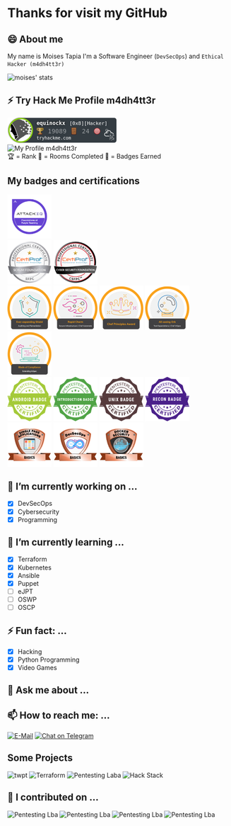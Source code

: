  
# Thanks for visit my GitHub

## 😄 About me

My name is Moises Tapia I'm a Software Engineer (`DevSecOps`) and `Ethical Hacker (m4dh4tt3r)`


![moises' stats](https://github-readme-stats.vercel.app/api?username=moisestapia&show_icons=true)<br>

## ⚡ Try Hack Me Profile m4dh4tt3r

![tryhackme](https://github.com/MoisesTapia/tryhackmeequinockx/blob/master/equinockx08.png)<br>
![My Profile m4dh4tt3r](https://tryhackme.com/p/equinockx)<br>
 🏆 = Rank 🚪 = Rooms Completed 🎯 = Badges Earned <br>
## My badges and certifications
<img src="https://github.com/MoisesTapia/certandcredentials/blob/main/Foundations_of_Purple_Teaming_Badge.png" width="100" height="100" /> <br>
<img src="https://github.com/MoisesTapia/certandcredentials/blob/main/CertiProf-Badge-SFPC.png" width="100" height="100" /> <img src="https://github.com/MoisesTapia/certandcredentials/blob/main/Cybersecurity-Foundation-Professional-Certificate-CSFPC.png" width="100" height="100" /> <br>
<img src="https://github.com/MoisesTapia/certandcredentials/blob/main/chef_audit.png" width="100" height="100" />
<img src="https://github.com/MoisesTapia/certandcredentials/blob/main/chef_automate.png" width="100" height="100" />
<img src="https://github.com/MoisesTapia/certandcredentials/blob/main/chef_cert.png" width="100" height="100" />
<img src="https://github.com/MoisesTapia/certandcredentials/blob/main/chef_inspec.png" width="100" height="100" />
<img src="https://github.com/MoisesTapia/certandcredentials/blob/main/Chef_inspec_extend.png" width="100" height="100" /> <br>
<img src="https://github.com/MoisesTapia/certandcredentials/blob/main/android.png" width="100" height="100" />
<img src="https://github.com/MoisesTapia/certandcredentials/blob/main/introduction.png" width="100" height="100" />
<img src="https://github.com/MoisesTapia/certandcredentials/blob/main/unix.png" width="100" height="100" />
<img src="https://github.com/MoisesTapia/certandcredentials/blob/main/recon.png" width="100" height="100" /> <br>
<img src="https://github.com/MoisesTapia/certandcredentials/blob/main/OWASP.png" width="100" height="100" />
<img src="https://github.com/MoisesTapia/certandcredentials/blob/main/devsecops.png" width="100" height="100" />
<img src="https://github.com/MoisesTapia/certandcredentials/blob/main/docker%20security.png" width="100" height="100" />


<!--
## ⚡ I work With ....

 <details align="center">
    <summary align="center"><strong>Programming Languages:</strong></summary>
     <table align="center">
         <tr align="center">
             <td  align = "center"><img src="https://www.vectorlogo.zone/logos/java/java-ar21.svg" alt="java" border="0"><br></td>
             <td  align = "center"><img src="https://www.vectorlogo.zone/logos/python/python-ar21.svg" alt="Python" border="0"><br></td>
             <td  align = "center"><img src="https://www.vectorlogo.zone/logos/gnu_bash/gnu_bash-ar21.svg" alt="bash" border="0"><br></td>
         </tr>
     </table>
        </details>
 <details align="center">
    <summary align="center"><strong>Containers:</strong></summary>
     <table align="center">
         <tr align="center">
             <td  align = "center"><img src="https://www.vectorlogo.zone/logos/docker/docker-ar21.svg" alt="arch" border="0"><br></td>
         </tr>
     </table>
        </details>
 <details align="center">
    <summary align="center"><strong>IaC:</strong></summary>
     <table align="center">
         <tr align="center">
             <td  align = "center"><img src="https://www.vectorlogo.zone/logos/terraformio/terraformio-ar21.svg" alt="arch" border="0"><br></td>
             <td  align = "center"><img src="https://www.vectorlogo.zone/logos/chefio/chefio-ar21.svg" border="0"><br></td>
             <td  align = "center"><img src="https://www.vectorlogo.zone/logos/ansible/ansible-ar21.svg" border="0"><br></td>
         </tr>
     </table>
        </details>
<details align="center">
    <summary align="center"><strong>Monitoring:</strong></summary>
     <table align="center">
         <tr align="center">
             <td  align = "center"><img src="https://www.vectorlogo.zone/logos/grafana/grafana-ar21.svg" alt="arch" border="0"><br></td>
             <td  align = "center"><img src="https://www.vectorlogo.zone/logos/zabbix/zabbix-ar21.svg" border="0"><br></td>
             <td  align = "center"><img src="https://www.vectorlogo.zone/logos/prometheusio/prometheusio-ar21.svg" border="0"><br></td>
             <td  align = "center"><img src="https://www.vectorlogo.zone/logos/influxdata/influxdata-ar21.svg" border="0"><br></td>
         </tr>
     </table>
        </details>
 <details align="center">
    <summary align="center"><strong>Cloud:</strong></summary>
     <table align="center">
         <tr align="center">
             <td  align = "center"><img src="https://www.vectorlogo.zone/logos/amazon_aws/amazon_aws-ar21.svg" alt="arch" border="0"><br></td>
         </tr>
     </table>
        </details>
 <details align="center">
    <summary align="center"><strong>Repos:</strong></summary>
     <table align="center">
         <tr align="center">
             <td  align = "center"><img src="https://www.vectorlogo.zone/logos/gitlab/gitlab-ar21.svg" alt="arch" border="0"><br></td>
             <td  align = "center"><img src="https://www.vectorlogo.zone/logos/github/github-ar21.svg" alt="arch" border="0"><br></td>
         </tr>
     </table>
        </details>

<code><img height="50" src="https://www.vectorlogo.zone/logos/archlinux/archlinux-ar21.svg"></code>
<code><img height="50" src="https://www.vectorlogo.zone/logos/linux/linux-ar21.svg"></code>
<code><img height="50" src="https://img.icons8.com/color/96/000000/kali-linux.png"></code>
<code><img height="50" src="https://img.icons8.com/color/96/000000/centos.png"></code>
<code><img height="50" src="https://github.com/konpa/devicon/blob/master/icons/windows8/windows8-original.svg"></code>


<code><img height="50" src="https://upload.wikimedia.org/wikipedia/commons/3/38/Metasploit_logo_and_wordmark.png"></code>
<code><img height="50" src="https://img.icons8.com/windows/128/000000/hackerrank.png"></code>
<code><img height="50" src="https://cdn.icon-icons.com/icons2/2148/PNG/128/nmap_icon_132152.png"></code>
<code><img height="50" src="https://www.maltego.com/img/maltego-logo/maltego-horizontal.png"></code>
<code><img height="50" src="https://www.sleuthkit.org/picts/renzik_sm.jpg"></code>

<code><img height="50" src="https://www.vectorlogo.zone/logos/vaultproject/vaultproject-ar21.svg"></code>
<code><img height="50" src="https://github.com/cncf/landscape/blob/master/hosted_logos/snyk.svg"></code>
<code><img height="50" src="https://www.vectorlogo.zone/logos/anchoreio/anchoreio-ar21.svg"></code>
<code><img height="50" src="https://www.vectorlogo.zone/logos/aquasec/aquasec-ar21.svg"></code>


## More tools as ...

 - [X] _Metasploit_
 - [X] _Kali linux_
 - [X] _Nessus_
 - [X] _Nmap_
-->
## 🔭 I’m currently working on ...

- [X] DevSecOps
- [X] Cybersecurity
- [X] Programming

## 🌱 I’m currently learning ...
- [X] Terraform
- [X] Kubernetes
- [x] Ansible
- [x] Puppet
- [ ] eJPT
- [ ] OSWP
- [ ] OSCP

## ⚡ Fun fact: ...

- [X] Hacking
- [X] Python Programming
- [X] Video Games

## 💬 Ask me about ...
## 📫 How to reach me: ...

[![E-Mail](https://img.shields.io/badge/--email?label=E-mail&logo=Gmail&style=social)](mailto:moisestapia@gmail.com)
[![Chat on Telegram](https://img.shields.io/badge/--telegram?label=Telegram&logo=Telegram&style=social)](https://t.me/equinockx)

## Some Projects

![twpt](https://github-readme-stats.vercel.app/api/pin?username=moisestapia&repo=TWAPT&title_color=fff&icon_color=f9f9f9&text_color=9f9f9f&bg_color=151515)
![Terraform](https://github-readme-stats.vercel.app/api/pin?username=moisestapia&repo=Infra-Basic&title_color=fff&icon_color=f9f9f9&text_color=9f9f9f&bg_color=151515) 
![Pentesting Laba](https://github-readme-stats.vercel.app/api/pin?username=moisestapia&repo=Pentesting-lab&title_color=fff&icon_color=f9f9f9&text_color=9f9f9f&bg_color=151515)
![Hack Stack](https://github-readme-stats.vercel.app/api/pin?username=moisestapia&repo=Hack-Stack&title_color=fff&icon_color=f9f9f9&text_color=9f9f9f&bg_color=151515)

## 🔭 I contributed on ...

![Pentesting Lba](https://github-readme-stats.vercel.app/api/pin?username=htr-tech&repo=zphisher&title_color=fff&icon_color=f9f9f9&text_color=9f9f9f&bg_color=151515)
![Pentesting Lba](https://github-readme-stats.vercel.app/api/pin?username=dev-sec&repo=cis-docker-benchmark&title_color=fff&icon_color=f9f9f9&text_color=9f9f9f&bg_color=151515)
![Pentesting Lba](https://github-readme-stats.vercel.app/api/pin?username=aboul3la&repo=Sublist3r&title_color=fff&icon_color=f9f9f9&text_color=9f9f9f&bg_color=151515)
![Pentesting Lba](https://github-readme-stats.vercel.app/api/pin?username=websploit&repo=websploit&title_color=fff&icon_color=f9f9f9&text_color=9f9f9f&bg_color=151515)

<!--
**MoisesTapia/moisestapia** is a ✨ _special_ ✨ repository because its `README.md` (this file) appears on your GitHub profile.
Here are some ideas to get you started:
- 👯 I’m looking to collaborate on ...
- 🤔 I’m looking for help with ...
- 😄 Pronouns: ...
-->
